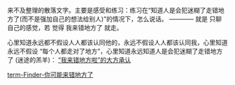 
来不及整理的散落文字。主要是感受和练习：练习在“知道人是会犯迷糊了走错地方了(而不是强加自己的想法给别人)”的情况下，怎么说话。 ———— 就是 只聊自己的感觉，若 觉得 我来错地方了 就走。

心里知道永远都不假设人人都该认同他的，永远不假设人人都该认同我，心里知道永远不假设 “每个人都走对了地方”，心里知道永远知道人是会犯迷糊了走错地方了 (迷途的羔羊)：
[“我来错地方啦”的大方承认](https://github.com/7900ms/000nottheater_deserted_systemlibrary/blob/master/supplementary/term-Finder.md)

[term-Finder-你可能来错地方了](https://github.com/7900ms/000nottheater_deserted_systemlibrary/blob/master/supplementary/term-Finder-你可能来错地方了.md)
